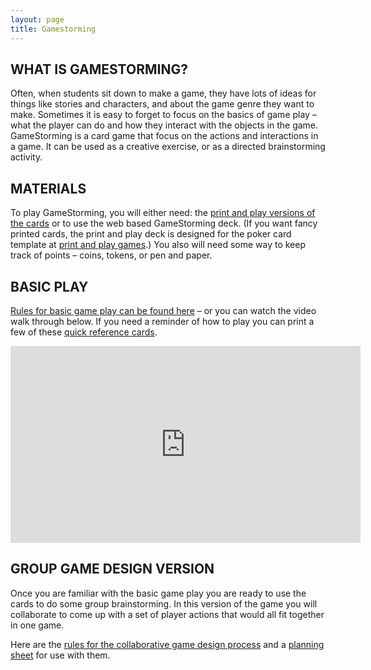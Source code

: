 ```yaml
---
layout: page
title: Gamestorming
---
```


## WHAT IS GAMESTORMING?

Often, when students sit down to make a game, they have lots of ideas for things like stories and characters, and about the game genre they want to make. Sometimes it is easy to forget to focus on the basics of game play – what the player can do and how they interact with the objects in the game. GameStorming is a card game that focus on the actions and interactions in a game. It can be used as a creative exercise, or as a directed brainstorming activity.

## MATERIALS

To play GameStorming, you will either need: the [print and play versions of the cards](/assets/files/GameStormingCards.zip) or to use the web based GameStorming deck. (If you want fancy printed cards, the print and play deck is designed for the poker card template at [print and play games](https://www.printplaygames.com/product/poker-cards/).) You also will need some way to keep track of points – coins, tokens, or pen and paper.

## BASIC PLAY

[Rules for basic game play can be found here](/assets/files/GamestormingBasicGame.pdf) – or you can watch the video walk through below. If you need a reminder of how to play you can print a few of these [quick reference cards](/assets/files/GamestormingQuickRef.pdf).

<iframe class="yt-embed" width="560" height="315" src="https://www.youtube.com/embed/29ndZGmbNc8" title="GameStorming - How To Play" frameborder="0" allow="accelerometer; autoplay; clipboard-write; encrypted-media; gyroscope; picture-in-picture" allowfullscreen></iframe>

## GROUP GAME DESIGN VERSION

Once you are familiar with the basic game play you are ready to use the cards to do some group brainstorming. In this version of the game you will collaborate to come up with a set of player actions that would all fit together in one game.

Here are the [rules for the collaborative game design process](/assets/files/GamestormingGroupActivityGuide.pdf) and a [planning sheet](/assets/files/GamePlannningWorksheet.pdf) for use with them.
